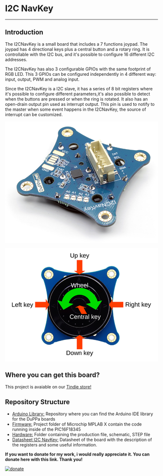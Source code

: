 # I2C NavKey
--------------------------------------------------------------------------------


## Introduction

The I2CNavKey is a small board that includes a 7 functions joypad.
The joypad has 4 directional keys plus a central button and a rotary ring. It is controllable with the I2C bus, and it's possible to configure 16 different I2C addresses.

The I2CNavKey has also 3 configurable GPIOs with the same footprint of RGB LED. This 3 GPIOs can be configured independently in 4 different way: input, output, PWM and analog input.

Since the I2CNavKey is a I2C slave, it has a series of 8 bit registers where it's possible to configure different parameters,it's also possible to detect when the buttons are pressed or when the ring is rotated.
It also has an open-drain output pin used as interrupt output. This pin is used to notify to the master when some event happens in the I2CNavKey, the source of interrupt can be customized.

![I2CNavKey back side](I2CNavKey_back.jpg)

![I2CNavKey 7 functions](I2CNavKey_buttons.jpg)







## Where you can get this board?

This project is avaiable on our [Tindie store!](https://www.tindie.com/products/16624/)



## Repository Structure
* [Arduino Library:](https://github.com/Fattoresaimon/ArduinoDuPPaLib) Repository where you can find the Arduino IDE library for the DuPPa boards
* [Firmware:](/Firmware) Project folder of Microchip MPLAB X contain the code running inside of the PIC16F18345
* [Hardware:](/Hardware) Folder containing the production file, schematic, STEP file
* [Datasheet I2C NavKey:](I2CNavKey_v1.1.pdf) Datasheet of the board with the description of the registers and some useful information.



**If you want to donate for my work, i would really appreciate it. You can donate here with this link. Thank you!**

[![donate](https://www.paypalobjects.com/en_US/i/btn/btn_donateCC_LG.gif)](https://www.paypal.com/cgi-bin/webscr?cmd=_s-xclick&hosted_button_id=5DX7BCX7JD5SL)
